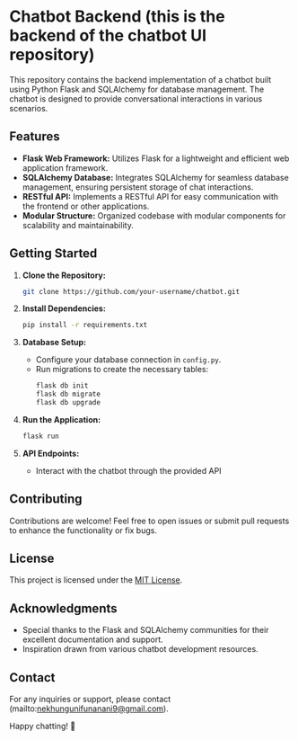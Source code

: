 # Chatbot Backend (this is the backend of the chatbot UI repository)

This repository contains the backend implementation of a chatbot built using Python Flask and SQLAlchemy for database management. The chatbot is designed to provide conversational interactions in various scenarios.

## Features

- **Flask Web Framework:** Utilizes Flask for a lightweight and efficient web application framework.
- **SQLAlchemy Database:** Integrates SQLAlchemy for seamless database management, ensuring persistent storage of chat interactions.
- **RESTful API:** Implements a RESTful API for easy communication with the frontend or other applications.
- **Modular Structure:** Organized codebase with modular components for scalability and maintainability.

## Getting Started

1. **Clone the Repository:**
   ```bash
   git clone https://github.com/your-username/chatbot.git
   ```

2. **Install Dependencies:**
   ```bash
   pip install -r requirements.txt
   ```

3. **Database Setup:**
   - Configure your database connection in `config.py`.
   - Run migrations to create the necessary tables:
     ```bash
     flask db init
     flask db migrate
     flask db upgrade
     ```

4. **Run the Application:**
   ```bash
   flask run
   ```

5. **API Endpoints:**
   - Interact with the chatbot through the provided API 

## Contributing

Contributions are welcome! Feel free to open issues or submit pull requests to enhance the functionality or fix bugs.

## License

This project is licensed under the [MIT License](LICENSE).

## Acknowledgments

- Special thanks to the Flask and SQLAlchemy communities for their excellent documentation and support.
- Inspiration drawn from various chatbot development resources.

## Contact

For any inquiries or support, please contact (mailto:nekhungunifunanani9@gmail.com).

Happy chatting! 🤖
